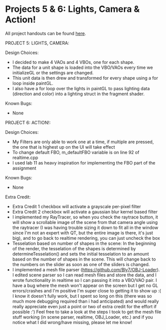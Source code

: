 # Projects 5 & 6: Lights, Camera & Action!

All project handouts can be found [here](https://cs1230.graphics/projects).

PROJECT 5: LIGHTS, CAMERA:

Design Choices:
- I decided to make 4 VAOs and 4 VBOs, one for each shape.
- The data for a unit shape is loaded into the VBO/VAOs every time we initializeGL or the settings are changed.
- This unit data is then drew and transformed for every shape using a for loop inside paintGL.
- I also have a for loop over the lights in paintGL to pass lighting data (direction and color) into a lighting struct in the fragment shader. 

Known Bugs:
- None

PROJECT 6: ACTION!:

Design Choices:
- My Filters are only able to work one at a time, if multiple are pressed, the one that is highest up on the UI will take effect
- To change default FBO, m_defaultFBO variable is on line 92 of realtime.cpp
- I used lab 11 as heavy inspiration for implementing the FBO part of the assignment

Known Bugs:
- None

Extra Credit:
- Extra Credit 1 checkbox will activate a grayscale per-pixel filter
- Extra Credit 2 checkbox will activate a gaussian blur kernel based filter
- I implemented my RayTracer, so when you check the raytrace button, it will show a scrollable image of the scene from that camera angle using the raytracer (I was having trouble sizing it down to fit all in the window since I'm not an expert with QT, but the entire image is there, it's just big), and to go back to realtime rendering, you can just uncheck the box
- Tesselation based on number of shapes in the scene: In the beginning of the render, the tesselation of the shapes is determined by determineTesselation() and sets the initial tesselation to an amount based on the number of shapes in the scene. This will change back to the numbers on the slider as soon as one of the sliders is changed.
- I implemented a mesh file parser (https://github.com/Bly7/OBJ-Loader). I edited scene parser so I can read mesh files and store the data, and I wrote functionality in realtime so I can passing it into a VBO/VAO pair. I have a bug where the mesh won't appear on the screen but I get no GL errors/crashes and I'm positive I'm super close to getting it to show up :(
I know it doesn't fully work, but I spent so long on this (there was so much more debugging required than i had anticipated) and would really really appreciate even just a point or two of extra credit for the effort if possible :')
Feel free to take a look at the steps I took to get the mesh file stuff working (in scene parser, realtime, OBJ_Loader, etc.) and if you notice what I did wrong/have missing, please let me know!